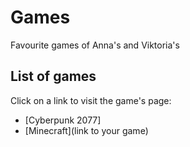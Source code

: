 # Games

Favourite games of Anna's and Viktoria's
## List of games

Click on a link to visit the game's page:
* [Cyberpunk 2077] 
* [Minecraft](link to your game)
